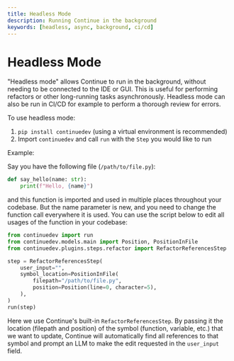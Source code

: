 ```yaml
---
title: Headless Mode
description: Running Continue in the background
keywords: [headless, async, background, ci/cd]
---
```


# Headless Mode

"Headless mode" allows Continue to run in the background, without needing to be connected to the IDE or GUI. This is useful for performing refactors or other long-running tasks asynchronously. Headless mode can also be run in CI/CD for example to perform a thorough review for errors.

To use headless mode:

1. `pip install continuedev` (using a virtual environment is recommended)
2. Import `continuedev` and call `run` with the `Step` you would like to run

Example:

Say you have the following file (`/path/to/file.py`):

```python
def say_hello(name: str):
    print(f"Hello, {name}")
```

and this function is imported and used in multiple places throughout your codebase. But the name parameter is new, and you need to change the function call everywhere it is used. You can use the script below to edit all usages of the function in your codebase:

```python
from continuedev import run
from continuedev.models.main import Position, PositionInFile
from continuedev.plugins.steps.refactor import RefactorReferencesStep

step = RefactorReferencesStep(
    user_input="",
    symbol_location=PositionInFile(
        filepath="/path/to/file.py",
        position=Position(line=0, character=5),
    ),
)
run(step)
```

Here we use Continue's built-in `RefactorReferencesStep`. By passing it the location (filepath and position) of the symbol (function, variable, etc.) that we want to update, Continue will automatically find all references to that symbol and prompt an LLM to make the edit requested in the `user_input` field.
